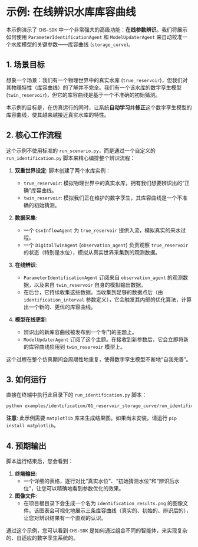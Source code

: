 # 示例: 在线辨识水库库容曲线

本示例演示了 `CHS-SDK` 中一个非常强大的高级功能：**在线参数辨识**。我们将展示如何使用 `ParameterIdentificationAgent` 和 `ModelUpdaterAgent` 来自动校准一个水库模型的关键参数——库容曲线 (`storage_curve`)。

## 1. 场景目标

想象一个场景：我们有一个物理世界中的真实水库 (`true_reservoir`)，但我们对其物理特性（库容曲线）的了解并不完全。我们有一个该水库的数字孪生模型 (`twin_reservoir`)，但它的库容曲线是基于一个不准确的初始猜测。

本示例的目标是，在仿真运行的同时，让系统**自动学习**并**修正**这个数字孪生模型的库容曲线，使其越来越接近真实水库的特性。

## 2. 核心工作流程

这个示例不使用标准的 `run_scenario.py`，而是通过一个自定义的 `run_identification.py` 脚本来精心编排整个辨识流程：

1.  **双重世界设定**: 脚本创建了两个水库实例：
    *   `true_reservoir`: 模拟物理世界中的真实水库，拥有我们想要辨识出的“正确”库容曲线。
    *   `twin_reservoir`: 模拟我们正在维护的数字孪生，其库容曲线是一个不准确的初始猜测。

2.  **数据采集**:
    *   一个 `CsvInflowAgent` 为 `true_reservoir` 提供入流，模拟真实的来水过程。
    *   一个 `DigitalTwinAgent` (`observation_agent`) 负责观察 `true_reservoir` 的状态（特别是水位），模拟从真实世界采集到的观测数据。

3.  **在线辨识**:
    *   `ParameterIdentificationAgent` 订阅来自 `observation_agent` 的观测数据，以及来自 `twin_reservoir` 自身的模拟输出数据。
    *   在后台，它持续收集这些数据。当收集到足够的数据点后（由 `identification_interval` 参数定义），它会触发其内部的优化算法，计算出一个新的、更优的库容曲线。

4.  **模型在线更新**:
    *   辨识出的新库容曲线被发布到一个专门的主题上。
    *   `ModelUpdaterAgent` 订阅了这个主题。在接收到新参数后，它会立即将新的库容曲线应用到 `twin_reservoir` 模型上。

这个过程在整个仿真期间会周期性地重复，使得数字孪生模型不断地“自我完善”。

## 3. 如何运行

直接在终端中执行此目录下的 `run_identification.py` 脚本：
```bash
python examples/identification/01_reservoir_storage_curve/run_identification.py
```
**注意**: 此示例需要 `matplotlib` 库来生成结果图。如果尚未安装，请运行 `pip install matplotlib`。

## 4. 预期输出

脚本运行结束后，您会看到：

1.  **终端输出**:
    *   一个详细的表格，逐行对比“真实水位”、“初始猜测水位”和“辨识后水位”，让您可以精确地看到参数优化的效果。
2.  **图像文件**:
    *   在项目根目录下会生成一个名为 `identification_results.png` 的图像文件。该图表会可视化地展示三条库容曲线（真实的、初始的、辨识后的），让您对辨识结果有一个直观的认识。

通过这个示例，您可以看到 `CHS-SDK` 是如何通过组合不同的智能体，来实现复杂的、自适应的数字孪生系统的。
